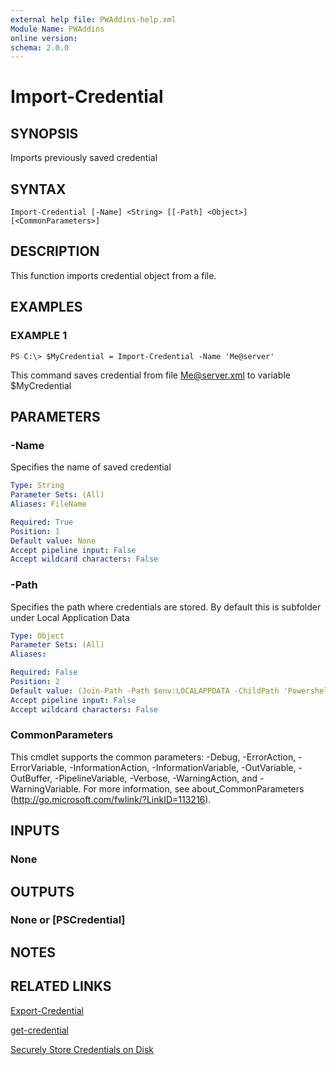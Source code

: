 ```yaml
---
external help file: PWAddins-help.xml
Module Name: PWAddins
online version:
schema: 2.0.0
---
```


# Import-Credential

## SYNOPSIS
Imports previously saved credential

## SYNTAX

```
Import-Credential [-Name] <String> [[-Path] <Object>] [<CommonParameters>]
```

## DESCRIPTION
This function imports credential object from a file.

## EXAMPLES

### EXAMPLE 1
```
PS C:\> $MyCredential = Import-Credential -Name 'Me@server'
```

This command saves credential from file Me@server.xml to variable $MyCredential

## PARAMETERS

### -Name
Specifies the name of saved credential

```yaml
Type: String
Parameter Sets: (All)
Aliases: FileName

Required: True
Position: 1
Default value: None
Accept pipeline input: False
Accept wildcard characters: False
```

### -Path
Specifies the path where credentials are stored.
By default this is subfolder under Local Application Data

```yaml
Type: Object
Parameter Sets: (All)
Aliases:

Required: False
Position: 2
Default value: (Join-Path -Path $env:LOCALAPPDATA -ChildPath 'Powershell')
Accept pipeline input: False
Accept wildcard characters: False
```

### CommonParameters
This cmdlet supports the common parameters: -Debug, -ErrorAction, -ErrorVariable, -InformationAction, -InformationVariable, -OutVariable, -OutBuffer, -PipelineVariable, -Verbose, -WarningAction, and -WarningVariable. For more information, see about_CommonParameters (http://go.microsoft.com/fwlink/?LinkID=113216).

## INPUTS

### None

## OUTPUTS

### None or [PSCredential]

## NOTES

## RELATED LINKS

[Export-Credential](Export-Credential.md)

[get-credential](https://docs.microsoft.com/en-us/powershell/module/microsoft.powershell.security/get-credential)

[Securely Store Credentials on Disk](http://www.powershellcookbook.com/recipe/PukO/securely-store-credentials-on-disk)
